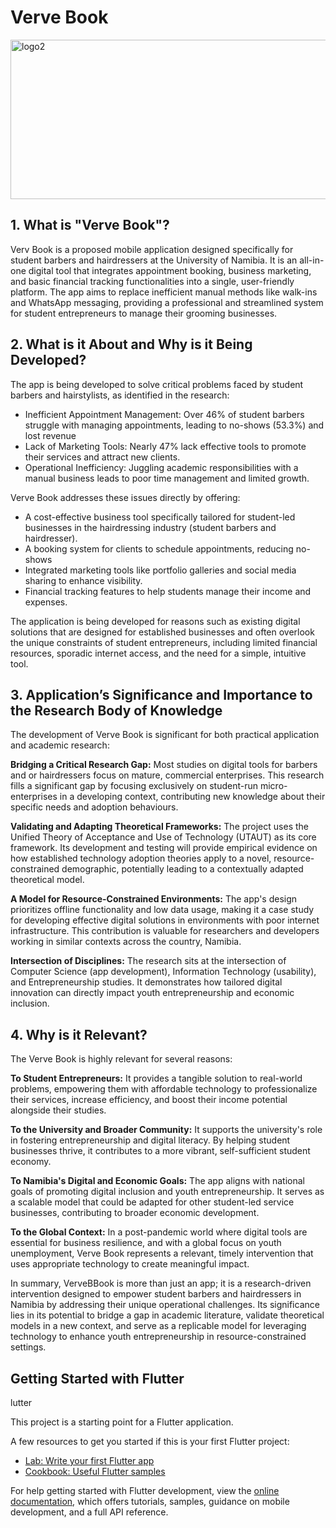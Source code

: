 # Verve Book

<img width="600" height="255" alt="logo2" src="https://github.com/user-attachments/assets/2e513068-0cbc-43c5-a5fa-b10409ccae54" />

## 1. What is "Verve Book"?

Verv Book is a proposed mobile application designed specifically for student barbers and hairdressers at the University of Namibia. It is an all-in-one digital tool that integrates appointment booking, business marketing, and basic financial tracking functionalities into a single, user-friendly platform. The app aims to replace inefficient manual methods like walk-ins and WhatsApp messaging, providing a professional and streamlined system for student entrepreneurs to manage their grooming businesses.

## 2. What is it About and Why is it Being Developed?

The app is being developed to solve critical problems faced by student barbers and hairstylists, as identified in the research:
  -	Inefficient Appointment Management: Over 46% of student barbers struggle with managing appointments, leading to no-shows (53.3%) and lost revenue
  -	Lack of Marketing Tools: Nearly 47% lack effective tools to promote their services and attract new clients.
  -	Operational Inefficiency: Juggling academic responsibilities with a manual business leads to poor time management and limited growth.

Verve Book addresses these issues directly by offering:
  -	A cost-effective business tool specifically tailored for student-led businesses in the hairdressing industry (student barbers and hairdresser).
  -	A booking system for clients to schedule appointments, reducing no-shows
  -	Integrated marketing tools like portfolio galleries and social media sharing to enhance visibility.
  -	Financial tracking features to help students manage their income and expenses.

The application is being developed for reasons such as existing digital solutions that are designed for established businesses and often overlook the unique constraints of student entrepreneurs, including limited financial resources, sporadic internet access, and the need for a simple, intuitive tool.

## 3. Application’s Significance and Importance to the Research Body of Knowledge

The development of Verve Book is significant for both practical application and academic research:

**Bridging a Critical Research Gap:** Most studies on digital tools for barbers and or hairdressers focus on mature, commercial enterprises. This research fills a significant gap by focusing exclusively on student-run micro-enterprises in a developing context, contributing new knowledge about their specific needs and adoption behaviours.

**Validating and Adapting Theoretical Frameworks:** The project uses the Unified Theory of Acceptance and Use of Technology (UTAUT) as its core framework. Its development and testing will provide empirical evidence on how established technology adoption theories apply to a novel, resource-constrained demographic, potentially leading to a contextually adapted theoretical model.

**A Model for Resource-Constrained Environments:** The app's design prioritizes offline functionality and low data usage, making it a case study for developing effective digital solutions in environments with poor internet infrastructure. This contribution is valuable for researchers and developers working in similar contexts across the country, Namibia.

**Intersection of Disciplines:** The research sits at the intersection of Computer Science (app development), Information Technology (usability), and Entrepreneurship studies. It demonstrates how tailored digital innovation can directly impact youth entrepreneurship and economic inclusion.

## 4. Why is it Relevant?

The Verve Book is highly relevant for several reasons:

**To Student Entrepreneurs:** It provides a tangible solution to real-world problems, empowering them with affordable technology to professionalize their services, increase efficiency, and boost their income potential alongside their studies.

**To the University and Broader Community:** It supports the university's role in fostering entrepreneurship and digital literacy. By helping student businesses thrive, it contributes to a more vibrant, self-sufficient student economy.

**To Namibia's Digital and Economic Goals:** The app aligns with national goals of promoting digital inclusion and youth entrepreneurship. It serves as a scalable model that could be adapted for other student-led service businesses, contributing to broader economic development.

**To the Global Context:** In a post-pandemic world where digital tools are essential for business resilience, and with a global focus on youth unemployment, Verve Book represents a relevant, timely intervention that uses appropriate technology to create meaningful impact.

In summary, VerveBBook is more than just an app; it is a research-driven intervention designed to empower student barbers and hairdressers in Namibia by addressing their unique operational challenges. Its significance lies in its potential to bridge a gap in academic literature, validate theoretical models in a new context, and serve as a replicable model for leveraging technology to enhance youth entrepreneurship in resource-constrained settings.

 

## Getting Started with Flutter
lutter

This project is a starting point for a Flutter application.

A few resources to get you started if this is your first Flutter project:

- [Lab: Write your first Flutter app](https://docs.flutter.dev/get-started/codelab)
- [Cookbook: Useful Flutter samples](https://docs.flutter.dev/cookbook)

For help getting started with Flutter development, view the
[online documentation](https://docs.flutter.dev/), which offers tutorials,
samples, guidance on mobile development, and a full API reference.
